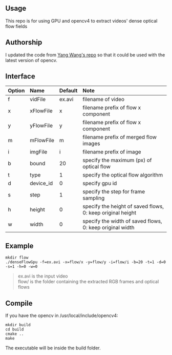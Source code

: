 ## Usage
This repo is for using GPU and opencv4 to extract videos' dense optical flow fields

## Authorship
I updated the code from [Yang Wang's repo](https://github.com/yangwangx/denseFlow_gpu) so that it could be used with the latest version of opencv.  

## Interface
Option | Name | Default | Note 
:---   | :--- | :---    | :---
f  | vidFile    | ex.avi  | filename of video
x  | xFlowFile  | x       | filename prefix of flow x component
y  | yFlowFile  | y       | filename prefix of flow x component
m  | mFlowFile  | m       | filename prefix of merged flow images
i  | imgFile    | i       | filename prefix of image
b  | bound      | 20      | specify the maximum (px) of optical flow
t  | type       | 1       | specify the optical flow algorithm
d  | device_id  | 0       | specify gpu id
s  | step       | 1       | specify the step for frame sampling
h  | height     | 0       | specify the height of saved flows, 0: keep original height
w  | width      | 0       | specify the width of saved flows,  0: keep original width

## Example
```
mkdir flow
./denseFlowGpu -f=ex.avi -x=flow/x -y=flow/y -i=flow/i -b=20 -t=1 -d=0 -s=1 -h=0 -w=0
```
> ex.avi is the input video  
> flow/ is the folder containing the extracted RGB frames and optical flows

## Compile
If you have the opencv in /usr/local/include/opencv4:
```
mkdir build
cd build
cmake .. 
make
```
The executable will be inside the build folder.

